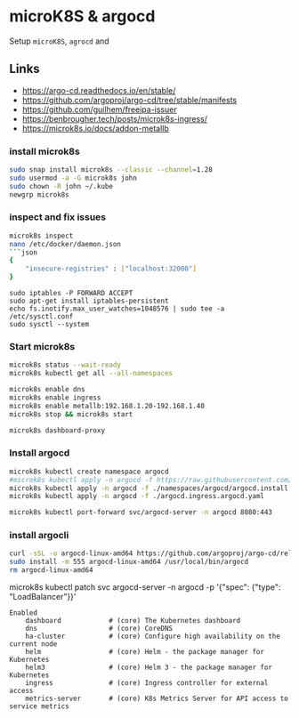 # microK8S & argocd

Setup ```microK8S```, ```agrocd``` and 

## Links
 - https://argo-cd.readthedocs.io/en/stable/
 - https://github.com/argoproj/argo-cd/tree/stable/manifests
 - https://github.com/guilhem/freeipa-issuer
 - https://benbrougher.tech/posts/microk8s-ingress/
 - https://microk8s.io/docs/addon-metallb


### install microk8s
```bash
sudo snap install microk8s --classic --channel=1.28
sudo usermod -a -G microk8s john
sudo chown -R john ~/.kube
newgrp microk8s
```

### inspect and fix issues
```bash
microk8s inspect
nano /etc/docker/daemon.json
```json
{
    "insecure-registries" : ["localhost:32000"] 
}
```

```
sudo iptables -P FORWARD ACCEPT 
sudo apt-get install iptables-persistent
echo fs.inotify.max_user_watches=1048576 | sudo tee -a /etc/sysctl.conf
sudo sysctl --system
```

### Start microk8s
```bash
microk8s status --wait-ready
microk8s kubectl get all --all-namespaces

microk8s enable dns
microk8s enable ingress
microk8s enable metallb:192.168.1.20-192.168.1.40
microk8s stop && microk8s start

microk8s dashboard-proxy
```

### Install argocd
```bash
microk8s kubectl create namespace argocd
#microk8s kubectl apply -n argocd -f https://raw.githubusercontent.com/argoproj/argo-cd/stable/manifests/install.yaml
microk8s kubectl apply -n argocd -f ./namespaces/argocd/argocd.install.argocd.yaml
microk8s kubectl apply -n argocd -f ./argocd.ingress.argocd.yaml

microk8s kubectl port-forward svc/argocd-server -n argocd 8080:443
```


### install argocli
```bash
curl -sSL -o argocd-linux-amd64 https://github.com/argoproj/argo-cd/releases/latest/download/argocd-linux-amd64
sudo install -m 555 argocd-linux-amd64 /usr/local/bin/argocd
rm argocd-linux-amd64
```


microk8s kubectl patch svc argocd-server -n argocd -p '{"spec": {"type": "LoadBalancer"}}'

```
Enabled
    dashboard            # (core) The Kubernetes dashboard
    dns                  # (core) CoreDNS
    ha-cluster           # (core) Configure high availability on the current node
    helm                 # (core) Helm - the package manager for Kubernetes
    helm3                # (core) Helm 3 - the package manager for Kubernetes
    ingress              # (core) Ingress controller for external access
    metrics-server       # (core) K8s Metrics Server for API access to service metrics
